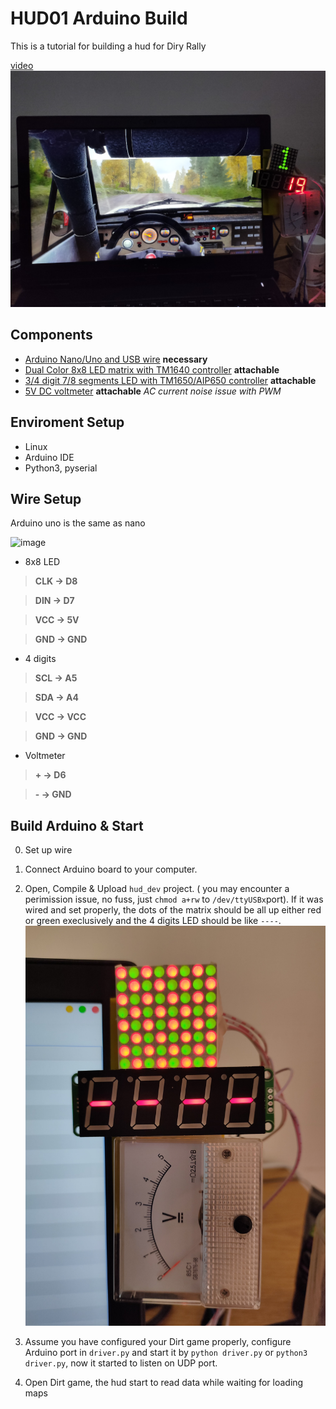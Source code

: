 # HUD01 Arduino Build

This is a tutorial for building a hud for Diry Rally

[video](https://youtu.be/vsle2yzDQVw)
![snapshot](https://github.com/NaiveWang/DirtRallyTelemetry/blob/master/examples/hud01/IMG20191016220319.jpg)

## Components

* [Arduino Nano/Uno and USB wire]() **necessary**
* [Dual Color 8x8 LED matrix with TM1640 controller]() **attachable**
* [3/4 digit 7/8 segments LED with TM1650/AIP650 controller]() **attachable**
* [5V DC voltmeter]() **attachable** *AC current noise issue with PWM*

## Enviroment Setup

* Linux
* Arduino IDE
* Python3, pyserial

## Wire Setup

Arduino uno is the same as nano

![image]()

* 8x8 LED

>**CLK -> D8**

>**DIN -> D7**

>**VCC -> 5V**

>**GND -> GND**

* 4 digits

>**SCL -> A5**

>**SDA -> A4**

>**VCC -> VCC**

>**GND -> GND**

* Voltmeter

> **+ -> D6**

> **- -> GND**

## Build Arduino & Start

0. Set up wire
1. Connect Arduino board to your computer.
2. Open, Compile & Upload `hud_dev` project. ( you may encounter a perimission issue, no fuss, just `chmod a+rw` to `/dev/ttyUSBx`port). If it was wired and set properly, the dots of the matrix should be all up either red or green execlusively and the 4 digits LED should be like `----`. ![snapshot](https://github.com/NaiveWang/DirtRallyTelemetry/blob/master/examples/hud01/IMG20191020115613.jpg)
3. Assume you have configured your Dirt game properly, configure Arduino port in `driver.py` and start it by `python driver.py` or `python3 driver.py`, now it started to listen on UDP port.

4. Open Dirt game, the hud start to read data while waiting for loading maps
